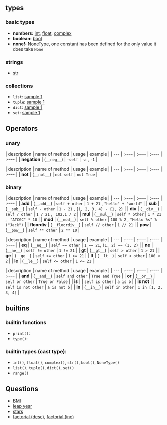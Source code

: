 ## types

### basic types

* **numbers:**  [int](#), [float](), [complex]()
* **boolean:**  [bool](#)
* **none!:**  [NoneType](#), one constant has been defined for the only value it does take `None`

### strings 

* [str](#)


### collections

* `list`: [sample 1](./S02/collections/lists_in_python.py)
* `tuple`: [sample 1](./S02/collections/tuple_in_python.py)
* `dict`: [sample 1](./S02/collections/dict_python.py)
* `set`: [sample 1](./S03/collections-contd/python_sets.py)


## Operators

### unary 


| description | name of method | usage | example | 
|  ---   |  :---- | :---- | :---- |  :---- | 
| **negation** |  (`__neg__`)  |  `-self`  |  `-a` , `-1` |

| description | name of method | usage | example | 
|  ---   |  :---- | :---- | :---- |  :---- | 
| **not** |  (`__not__`)  |  `not self`  |  `not True`  |

### binary

| description | name of method | usage | example | 
|  ---   |  :---- | :---- | :---- |  :---- | 
| **add** |  (`__add__`)  |  `self + other`  |  `1 + 21` , `"hello" + "world"`     | 
| **sub** |  (`__sub__`)  |  `self - other`  |  `1 - 21` , `{1, 2, 3, 4} - {1, 2}`     | 
| **div** |  (`__div__`)  |  `self / other`  |  `1 / 21` , ` 102.1 / 2`     | 
| **mul** |  (`__mul__`)  |  `self * other`  |  `1 * 21` , ` "ATCGC" * 10`     | 
| **mod** |  (`__mod__`)  |  `self % other`  |  `100 % 2` , `"Hello %s" % ("Jack")`     | 
| **floordiv** |  (`__floordiv__`)  |  `self // other`  |  `1 // 21`     | 
| **pow** |  (`__pow__`)  |  `self ** other`  |  `2 ** 10`  | 


| description | name of method | usage | example | 
|  ---   |  :---- | :---- | :---- |  :---- | 
| **eq** |  (`__eq__`)  |  `self == other`  |  `1 == 21`, `(1, 2) == (1, 2)`  |
| **ne** |  (`__ne__`)  |  `self != other`  |  `1 != 21`  |
| **gt** |  (`__gt__`)  |  `self > other`  |  `1 > 21`  |
| **ge** |  (`__ge__`)  |  `self >= other`  |  `1 >= 21`  |
| **lt** |  (`__lt__`)  |  `self < other`  |  `100 < 2`  |
| **le** |  (`__le__`)  |  `self <= other`  |  `1 <= 21`  |


| description | name of method | usage | example | 
|  ---   |  :---- | :---- | :---- |  :---- | 
| **and** |  (`__and__`)  |  `self and other`  |  `True and True`  |
| **or** |  (`__or__`)  |  `self or other`  |  `True or False`  |
| **is** |    |  `self is other`  |  `a is b`  |
| **is not** |   |  `self is not other`  |  `a is not b`  |
| **in** |  (`__in__`)  |  `self in other`  |  `1 in [1, 2, 3, 4]`  |




## builtins 

### builtin functions 

* `print()`: 
* `type()`: 


### builtin types (cast type):

* `int()`,  `float()`,  `complex()`,  `str()`,   `bool()`,   `NoneType()`
* `list()`,  `tuple()`,  `dict()`,  `set()`
* `range()`


## Questions

* [BMI](./S04/conditional_statement/question.py)
* [leap year](./S04/conditional_statement/question2.py)
* [stars](./S05/loops/stars_question)
* [factorial (desc)](./S05/loops/factorial_2.py), [factorial (inc)](./S05/loops/factorial.py)